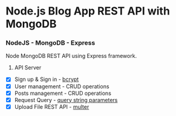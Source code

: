 # Node.js Blog App REST API with MongoDB
### NodeJS - MongoDB - Express 
Node MongoDB REST API using Express framework. 

1. API Server
  **<!-- NOTE: The application demonstrate CRUD fonctionnalistes. -->**
- [x] Sign up & Sign in - [bcrypt](https://www.npmjs.com/package/bcrypt)
- [x] User management - CRUD operations
- [x] Posts management - CRUD operations
- [x] Request Query - [query string parameters](https://nodejs.org/en/knowledge/HTTP/clients/how-to-access-query-string-parameters/)
- [x] Upload File REST API - [multer](https://www.npmjs.com/package/multer)
